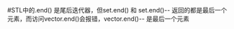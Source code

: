 #STL中的.end() 是尾后迭代器，但set.end() 和 set.end()-- 返回的都是最后一个元素，而访问vector.end()会报错，vector.end()-- 是最后一个元素

